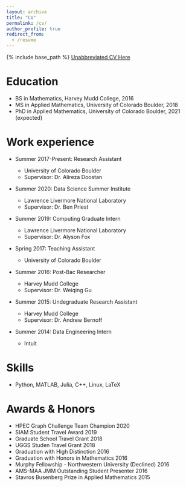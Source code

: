 ```yaml
---
layout: archive
title: "CV"
permalink: /cv/
author_profile: true
redirect_from:
  - /resume
---
```


{% include base_path %}
[Unabbreviated CV Here](http://alecmdunton.github.io/files/Dunton_CV_Current.pdf)

Education
======
* BS in Mathematics, Harvey Mudd College, 2016
* MS in Applied Mathematics, University of Colorado Boulder, 2018
* PhD in Applied Mathematics, University of Colorado Boulder, 2021 (expected)

Work experience
======
* Summer 2017-Present: Research Assistant
  * University of Colorado Boulder
  * Supervisor: Dr. Alireza Doostan

* Summer 2020: Data Science Summer Institute
  * Lawrence Livermore National Laboratory
  * Supervisor: Dr. Ben Priest

* Summer 2019: Computing Graduate Intern
  * Lawrence Livermore National Laboratory
  * Supervisor: Dr. Alyson Fox

* Spring 2017: Teaching Assistant
  * University of Colorado Boulder
  
* Summer 2016: Post-Bac Researcher
  * Harvey Mudd College
  * Supervisor: Dr. Weiqing Gu

* Summer 2015: Undegraduate Research Assistant
  * Harvey Mudd College
  * Supervisor: Dr. Andrew Bernoff
  
* Summer 2014: Data Engineering Intern
  * Intuit

  
Skills
======
* Python, MATLAB, Julia, C++, Linux, LaTeX

Awards & Honors
======
* HPEC Graph Challenge Team Champion 2020
* SIAM Student Travel Award 2019
* Graduate School Travel Grant 2018
* UGGS Studen Travel Grant 2018
* Graduation with High Distinction 2016
* Graduation with Honors in Mathematics 2016
* Murphy Fellowship - Northwestern University (Declined) 2016
* AMS-MAA JMM Outstanding Student Presenter 2016
* Stavros Busenberg Prize in Applied Mathematics 2015
